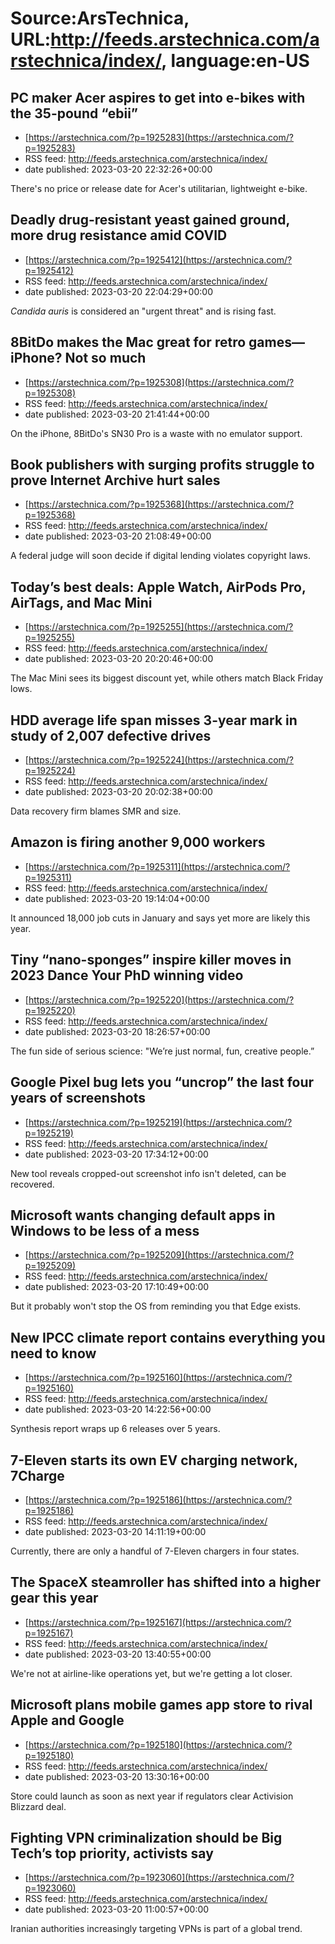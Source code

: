 # Source:ArsTechnica, URL:http://feeds.arstechnica.com/arstechnica/index/, language:en-US

## PC maker Acer aspires to get into e-bikes with the 35-pound “ebii”
 - [https://arstechnica.com/?p=1925283](https://arstechnica.com/?p=1925283)
 - RSS feed: http://feeds.arstechnica.com/arstechnica/index/
 - date published: 2023-03-20 22:32:26+00:00

There's no price or release date for Acer's utilitarian, lightweight e-bike.

## Deadly drug-resistant yeast gained ground, more drug resistance amid COVID
 - [https://arstechnica.com/?p=1925412](https://arstechnica.com/?p=1925412)
 - RSS feed: http://feeds.arstechnica.com/arstechnica/index/
 - date published: 2023-03-20 22:04:29+00:00

<em>Candida auris</em> is considered an "urgent threat" and is rising fast.

## 8BitDo makes the Mac great for retro games—iPhone? Not so much
 - [https://arstechnica.com/?p=1925308](https://arstechnica.com/?p=1925308)
 - RSS feed: http://feeds.arstechnica.com/arstechnica/index/
 - date published: 2023-03-20 21:41:44+00:00

On the iPhone, 8BitDo's SN30 Pro is a waste with no emulator support.

## Book publishers with surging profits struggle to prove Internet Archive hurt sales
 - [https://arstechnica.com/?p=1925368](https://arstechnica.com/?p=1925368)
 - RSS feed: http://feeds.arstechnica.com/arstechnica/index/
 - date published: 2023-03-20 21:08:49+00:00

A federal judge will soon decide if digital lending violates copyright laws.

## Today’s best deals: Apple Watch, AirPods Pro, AirTags, and Mac Mini
 - [https://arstechnica.com/?p=1925255](https://arstechnica.com/?p=1925255)
 - RSS feed: http://feeds.arstechnica.com/arstechnica/index/
 - date published: 2023-03-20 20:20:46+00:00

The Mac Mini sees its biggest discount yet, while others match Black Friday lows.

## HDD average life span misses 3-year mark in study of 2,007 defective drives
 - [https://arstechnica.com/?p=1925224](https://arstechnica.com/?p=1925224)
 - RSS feed: http://feeds.arstechnica.com/arstechnica/index/
 - date published: 2023-03-20 20:02:38+00:00

Data recovery firm blames SMR and size.

## Amazon is firing another 9,000 workers
 - [https://arstechnica.com/?p=1925311](https://arstechnica.com/?p=1925311)
 - RSS feed: http://feeds.arstechnica.com/arstechnica/index/
 - date published: 2023-03-20 19:14:04+00:00

It announced 18,000 job cuts in January and says yet more are likely this year.

## Tiny “nano-sponges” inspire killer moves in 2023 Dance Your PhD winning video
 - [https://arstechnica.com/?p=1925220](https://arstechnica.com/?p=1925220)
 - RSS feed: http://feeds.arstechnica.com/arstechnica/index/
 - date published: 2023-03-20 18:26:57+00:00

The fun side of serious science: "We’re just normal, fun, creative people.”

## Google Pixel bug lets you “uncrop” the last four years of screenshots
 - [https://arstechnica.com/?p=1925219](https://arstechnica.com/?p=1925219)
 - RSS feed: http://feeds.arstechnica.com/arstechnica/index/
 - date published: 2023-03-20 17:34:12+00:00

New tool reveals cropped-out screenshot info isn't deleted, can be recovered.

## Microsoft wants changing default apps in Windows to be less of a mess
 - [https://arstechnica.com/?p=1925209](https://arstechnica.com/?p=1925209)
 - RSS feed: http://feeds.arstechnica.com/arstechnica/index/
 - date published: 2023-03-20 17:10:49+00:00

But it probably won't stop the OS from reminding you that Edge exists.

## New IPCC climate report contains everything you need to know
 - [https://arstechnica.com/?p=1925160](https://arstechnica.com/?p=1925160)
 - RSS feed: http://feeds.arstechnica.com/arstechnica/index/
 - date published: 2023-03-20 14:22:56+00:00

Synthesis report wraps up 6 releases over 5 years.

## 7-Eleven starts its own EV charging network, 7Charge
 - [https://arstechnica.com/?p=1925186](https://arstechnica.com/?p=1925186)
 - RSS feed: http://feeds.arstechnica.com/arstechnica/index/
 - date published: 2023-03-20 14:11:19+00:00

Currently, there are only a handful of 7-Eleven chargers in four states.

## The SpaceX steamroller has shifted into a higher gear this year
 - [https://arstechnica.com/?p=1925167](https://arstechnica.com/?p=1925167)
 - RSS feed: http://feeds.arstechnica.com/arstechnica/index/
 - date published: 2023-03-20 13:40:55+00:00

We're not at airline-like operations yet, but we're getting a lot closer.

## Microsoft plans mobile games app store to rival Apple and Google
 - [https://arstechnica.com/?p=1925180](https://arstechnica.com/?p=1925180)
 - RSS feed: http://feeds.arstechnica.com/arstechnica/index/
 - date published: 2023-03-20 13:30:16+00:00

Store could launch as soon as next year if regulators clear Activision Blizzard deal.

## Fighting VPN criminalization should be Big Tech’s top priority, activists say
 - [https://arstechnica.com/?p=1923060](https://arstechnica.com/?p=1923060)
 - RSS feed: http://feeds.arstechnica.com/arstechnica/index/
 - date published: 2023-03-20 11:00:57+00:00

Iranian authorities increasingly targeting VPNs is part of a global trend.

